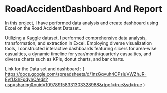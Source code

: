 # RoadAccidentDashboard And Report

In this project, I have performed data analysis and create dashboard using Excel on the Road Accident Dataset..

Utilizing a Kaggle dataset, I performed comprehensive data analysis, transformation, and extraction in Excel. 
Employing diverse visualization tools, I constructed interactive dashboards featuring slicers for area-wise casualties, a dynamic timeline for year/month/quarterly casualties, and diverse charts such as KPIs, donut charts, and bar charts.

Link for the Data set and dashboard :
        ( https://docs.google.com/spreadsheets/d/1nzGqvuh4OPsIuVWZhJR-EyfU3hFpdyhO/edit?usp=sharing&ouid=109789158331303328988&rtpof=true&sd=true )
